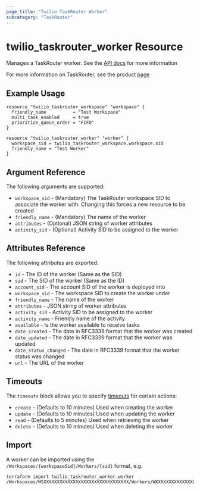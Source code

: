 ```yaml
---
page_title: "Twilio TaskRouter Worker"
subcategory: "TaskRouter"
---
```


# twilio_taskrouter_worker Resource

Manages a TaskRouter worker. See the [API docs](https://www.twilio.com/docs/taskrouter/api/worker) for more information

For more information on TaskRouter, see the product [page](https://www.twilio.com/taskrouter)

## Example Usage

```hcl
resource "twilio_taskrouter_workspace" "workspace" {
  friendly_name          = "Test Workspace"
  multi_task_enabled     = true
  prioritize_queue_order = "FIFO"
}

resource "twilio_taskrouter_worker" "worker" {
  workspace_sid = twilio_taskrouter_workspace.workspace.sid
  friendly_name = "Test Worker"
}
```

## Argument Reference

The following arguments are supported:

- `workspace_sid` - (Mandatory) The TaskRouter workspace SID to associate the worker with. Changing this forces a new resource to be created
- `friendly_name` - (Mandatory) The name of the worker
- `attributes` - (Optional) JSON string of worker attributes
- `activity_sid` - (Optional) Activity SID to be assigned to the worker

## Attributes Reference

The following attributes are exported:

- `id` - The ID of the worker (Same as the SID)
- `sid` - The SID of the worker (Same as the ID)
- `account_sid` - The account SID of the worker is deployed into
- `workspace_sid` - The workspace SID to create the worker under
- `friendly_name` - The name of the worker
- `attributes` - JSON string of worker attributes
- `activity_sid` - Activity SID to be assigned to the worker
- `activity_name` - Friendly name of the activity
- `available` - Is the worker available to receive tasks
- `date_created` - The date in RFC3339 format that the worker was created
- `date_updated` - The date in RFC3339 format that the worker was updated
- `date_status_changed` - The date in RFC3339 format that the worker status was changed
- `url` - The URL of the worker

## Timeouts

The `timeouts` block allows you to specify [timeouts](https://www.terraform.io/docs/configuration/resources.html#timeouts) for certain actions:

- `create` - (Defaults to 10 minutes) Used when creating the worker
- `update` - (Defaults to 10 minutes) Used when updating the worker
- `read` - (Defaults to 5 minutes) Used when retrieving the worker
- `delete` - (Defaults to 10 minutes) Used when deleting the worker

## Import

A worker can be imported using the `/Workspaces/{workspaceSid}/Workers/{sid}` format, e.g.

```shell
terraform import twilio_taskrouter_worker.worker /Workspaces/WSXXXXXXXXXXXXXXXXXXXXXXXXXXXXXXXX/Workers/WKXXXXXXXXXXXXXXXXXXXXXXXXXXXXXXXX
```
